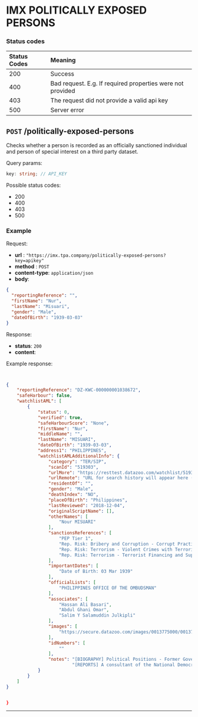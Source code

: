# IMX POLITICALLY EXPOSED PERSONS

### Status codes

| Status Codes | Meaning                                                    |
| :----------- | :--------------------------------------------------------- |
| 200          | Success                                                    |
| 400          | Bad request. E.g. If required properties were not provided |
| 403          | The request did not provide a valid api key                |
| 500          | Server error                                               |

## `POST` /politically-exposed-persons

Checks whether a person is recorded as an officially sanctioned individual and person of special interest on a third party dataset.

Query params:

```typescript
key: string; // API_KEY
```

Possible status codes:

- 200
- 400
- 403
- 500

### Example

Request:

- **url** : `"https://imx.tpa.company/politically-exposed-persons?key=apikey"`
- **method** : `POST`
- **content-type**: `application/json`
- **body**:

```json
{
  "reportingReference": "",
  "firstName": "Nur",
  "lastName": "Misuari",
  "gender": "Male",
  "dateOfBirth": "1939-03-03"
}
```

Response:

- **status**: `200`
- **content**:

Example response:

```json


{
    "reportingReference": "DZ-KWC-000000001038672",
    "safeHarbour": false,
    "watchlistAML": [
        {
            "status": 0,
            "verified": true,
            "safeHarbourScore": "None",
            "firstName": "Nur",
            "middleName": "",
            "lastName": "MISUARI",
            "dateOfBirth": "1939-03-03",
            "address1": "PHILIPPINES",
            "watchlistAMLAdditionalInfo": {
                "category": "TER/SIP",
                "scanId": "519303",
                "urlMore": "https://resttest.datazoo.com/watchlist/519303_20190722150111.pdf",
                "urlRemote": "URL for search history will appear here (authenticated users only)",
                "residentOf": "",
                "gender": "Male",
                "deathIndex": "NO",
                "placeOfBirth": "Philippines",
                "lastReviewed": "2018-12-04",
                "originalScriptName": [],
                "otherNames": [
                    "Nour MISUARI"
                ],
                "sanctionsReferences": [
                    "PEP Tier 1",
                    "Rep. Risk: Bribery and Corruption - Corrupt Practices",
                    "Rep. Risk: Terrorism - Violent Crimes with Terrorist Connection",
                    "Rep. Risk: Terrorism - Terrorist Financing and Support"
                ],
                "importantDates": [
                    "Date of Birth: 03 Mar 1939"
                ],
                "officialLists": [
                    "PHILIPPINES OFFICE OF THE OMBUDSMAN"
                ],
                "associates": [
					"Hassan Ali Basari",
					"Abdul Ghani Omar",
					"Salim Y Salamuddin Julkipli"
                ],
                "images": [
                    "https://secure.datazoo.com/images/0013775000/0013774074.jpg"
                ],
                "idNumbers": [
                    ""
                ],
                "notes": "[BIOGRAPHY] Political Positions - Former Governor of the Autonomous Region in Muslim Mindanao"
                		 "[REPORTS] A consultant of the National Democratic Front (NDF) on Saturday welcomed the suspension of the arrest warrant against Moro National Liberation Front (MNLF) leader Nur Misuari, saying it allows the Moro leader to take part in talks to end the Moro rebellion peacefully. ” Mapano, among several NDF leaders freed from jail in August to take part in peace talks with the government, said Misuari’s inputs and insights will have an impact on the peace process with the Bangsamoro. Despite factionalism in the MNLF, President Duterte had said Misuari still enjoyed the respect of the Moro people. In a resolution granting Misuari a six-month reprieve from arrest, Judge Maria Rowena Modesto-San Pedro, of the Regional Trial Court Branch 158 in Pasig City, noted that Misuari’s authority to represent his group has been consistently recognized by both the Philippine government and the Organization of Islamic Cooperation. ” by the Duterte administration to suspend the arrest of Misuari. FULL DISCLAIMER move” by the Duterte administration to suspend the arrest of Misuari. ” Misuari had been charged with leading an assault by the MNLF on Zamboanga City that led to the deaths of hundreds and the displacement of thousands of people.\r\n\r\nMoreover a key function on the scenario of the rebel groups - which besides are “all connected” - could be played by Nur Misuari, former MNLF leader, later integrated in the civil administration of the autonomous Region of Mindanao, and then arrested on charges of corruption and terrorism.\r\n\r\nSource: Fides, 15.02.2005\r\n\r\nThe source provides political exposure details of the subject. Please refer to the Political Positions and Linked Persons sections of the profile. http://www.fides.org/en/news/4059-ASIA_PHILIPPINES_Islamic_separatists_organise_bomb_blasts_in_various_parts_of_the_country_Dialogue_must_be_resumed_violence_can_only_bring_death_a_missionary_tells_Fides"
            }
        }
    ]
}


}
```

---

